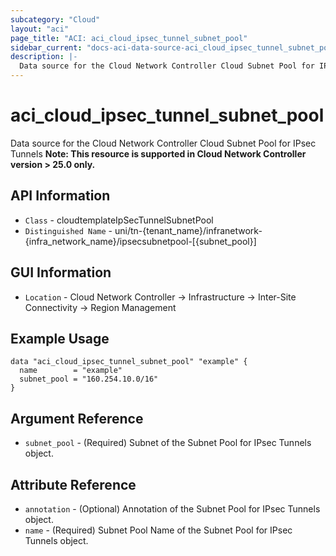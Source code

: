 ```yaml
---
subcategory: "Cloud"
layout: "aci"
page_title: "ACI: aci_cloud_ipsec_tunnel_subnet_pool"
sidebar_current: "docs-aci-data-source-aci_cloud_ipsec_tunnel_subnet_pool"
description: |-
  Data source for the Cloud Network Controller Cloud Subnet Pool for IPsec Tunnels
---
```


# aci_cloud_ipsec_tunnel_subnet_pool #

Data source for the Cloud Network Controller Cloud Subnet Pool for IPsec Tunnels
<b>Note: This resource is supported in Cloud Network Controller version > 25.0 only.</b>


## API Information ##

* `Class` - cloudtemplateIpSecTunnelSubnetPool
* `Distinguished Name` - uni/tn-{tenant_name}/infranetwork-{infra_network_name}/ipsecsubnetpool-[{subnet_pool}]

## GUI Information ##

* `Location` - Cloud Network Controller -> Infrastructure -> Inter-Site Connectivity -> Region Management



## Example Usage ##

```hcl
data "aci_cloud_ipsec_tunnel_subnet_pool" "example" {
  name        = "example"
  subnet_pool = "160.254.10.0/16"
}
```

## Argument Reference ##

* `subnet_pool` - (Required) Subnet of the Subnet Pool for IPsec Tunnels object.

## Attribute Reference ##
* `annotation` - (Optional) Annotation of the Subnet Pool for IPsec Tunnels object.
* `name` - (Required) Subnet Pool Name of the Subnet Pool for IPsec Tunnels object.
